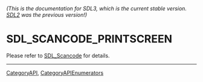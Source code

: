 ###### (This is the documentation for SDL3, which is the current stable version. [SDL2](https://wiki.libsdl.org/SDL2/) was the previous version!)
# SDL_SCANCODE_PRINTSCREEN

Please refer to [SDL_Scancode](SDL_Scancode) for details.

----
[CategoryAPI](CategoryAPI), [CategoryAPIEnumerators](CategoryAPIEnumerators)

